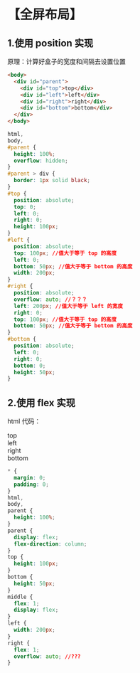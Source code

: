 # 【全屏布局】

## 1.使用 position 实现

原理：计算好盒子的宽度和间隔去设置位置

```html
<body>
  <div id="parent">
    <div id="top">top</div>
    <div id="left">left</div>
    <div id="right">right</div>
    <div id="bottom">bottom</div>
  </div>
</body>
```

```css
html,
body,
#parent {
  height: 100%;
  overflow: hidden;
}
#parent > div {
  border: 1px solid black;
}
#top {
  position: absolute;
  top: 0;
  left: 0;
  right: 0;
  height: 100px;
}
#left {
  position: absolute;
  top: 100px; //值大于等于 top 的高度
  left: 0;
  bottom: 50px; //值大于等于 bottom 的高度
  width: 200px;
}
#right {
  position: absolute;
  overflow: auto; //？？？
  left: 200px; //值大于等于 left 的宽度
  right: 0;
  top: 100px; //值大于等于 top 的高度
  bottom: 50px; //值大于等于 bottom 的高度
}
#bottom {
  position: absolute;
  left: 0;
  right: 0;
  bottom: 0;
  height: 50px;
}
```

## 2.使用 flex 实现

html 代码：

  <body>
  <div id="parent">
      <div id="top">top</div>
      <div id="middle">
          <div id="left">left</div>
          <div id="right">right</div>
      </div>
      <div id="bottom">bottom</div>
  </div>
  </body>

```css
* {
  margin: 0;
  padding: 0;
}
html,
body,
parent {
  height: 100%;
}
parent {
  display: flex;
  flex-direction: column;
}
top {
  height: 100px;
}
bottom {
  height: 50px;
}
middle {
  flex: 1;
  display: flex;
}
left {
  width: 200px;
}
right {
  flex: 1;
  overflow: auto; //???
}
```
